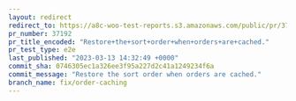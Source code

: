 ```yaml
---
layout: redirect
redirect_to: https://a8c-woo-test-reports.s3.amazonaws.com/public/pr/37192/e2e/index.html
pr_number: 37192
pr_title_encoded: "Restore+the+sort+order+when+orders+are+cached."
pr_test_type: e2e
last_published: "2023-03-13 14:32:49 +0000"
commit_sha: 0746305ec1a326ee3f95a227d2c41a1249234f6a
commit_message: "Restore the sort order when orders are cached."
branch_name: fix/order-caching
---
```

